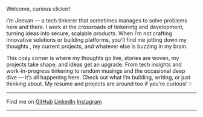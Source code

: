 Welcome, curious clicker!

I’m Jeevan  — a tech tinkerer that sometimes manages to solve problems here and there. I work at the crossroads of tinkerintg and development, turning ideas into secure, scalable products. When I’m not crafting innovative solutions or building platforms, you’ll find me jotting down my thoughts , my current projects, and whatever else is buzzing in my brain.

This cozy corner is where my thoughts go live, stories are woven, my projects take shape, and ideas get an upgrade. From tech insights and work-in-progress tinkering to random musings and the occasional deep dive — it’s all happening here. Check out what I’m building, writing, or just thinking about. My resume and projects are around too if you're curious! ✨


---


<p>
  Find me on
  <a ml-1.5 inline-block op-75 hover:op-100 href="https://github.com/jeevanalok/" target="_blank"    aria-label="Find me on GitHub (external link)"><span i-simple-icons-github></span> GitHub</a>
  <a ml-1.5 inline-block op-75 hover:op-100 href="https://www.linkedin.com/in/jeevan-alok-mohanty-b9143a22b/" target="_blank" aria-label="Find me on Twitter (external link)"><span i-uil-linkedin></span> LinkedIn</a>
  <a ml-1.5 inline-block op-75 hover:op-100 href="https://www.instagram.com/jeevan_alok/" target="_blank" aria-label="Find me on Instagram (external link)"><span i-simple-icons-instagram></span> Instagram</a>
</p>

---
